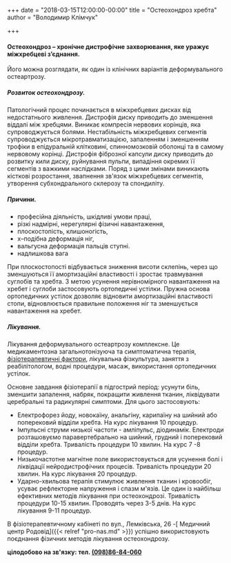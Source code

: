 +++
date = "2018-03-15T12:00:00-00:00"
title = "Остеохондроз хребта"
author = "Володимир Клімчук"

+++

#### Остеохондроз – хронічне дистрофічне захворювання, яке уражує міжхребцеві з’єднання. 

Його можна розглядати, як один із клінічних варіантів деформувального остеартрозу.

##### Розвиток остеохондрозу.

Патологічний процес починається в міжхребцевих дисках від недостатнього живлення. Дистрофія диску приводить до зменшення віддалі між хребцями. Виникає компресія нервових корінців, яка супроводжується болями. Нестабільність міжхребцевих сегментів супроводжується мікротравматизацією, запаленням і зменшенням трофіки в епідуральній клітковині, спинномозковій оболонці та в самому нервовому корінці. Дистрофія фіброзної капсули диску приводить до розвитку кили диску, руйнування пульпи, випадіння окремих її сегментів з важкими наслідками. Поряд з цими змінами виникають кісткові розростання, звапнення зв'язок міжхребцевих сегментів, утворення субхондрального склерозу та спондиліту.
 
##### Причини.

* професійна діяльність, шкідливі умови праці, 
* різкі надмірні, нерегулярні фізичні навантаження, 
* плоскостопість, клишоногість, 
* х–подібна деформація ніг, 
* вальгусна деформація пальців ступні.
* надлишкова вага

При плоскостопості відбувається зниження висоти склепінь, через що зменшуються її амортизаційні властивості і зростає травмування суглобів та хребта. З метою усунення нерівномірного навантаження на хребет і суглоби застосовують ортопедичні устілки. Пружна основа ортопедичних устілок дозволяє відновити амортизаційні властивості стопи, відновлюється правильне положення ніг та зменшується навантаження на хребет.

##### Лікування.

Лікування деформувального остеартрозу комплексне. Це медикаментозна загальнотонізуюча та симптоматична терапія, [фізіотерапевтичні фактори](https://www.facebook.com/rodovid.center/photos/a.410236529721921/413469469398627/?type=3&__xts__%5B0%5D=68.ARBoI3l0kFBvwlZdeMn0UO_kigN0uACoqsmC2RrN0bNBU6aYvZ2if69Mm7OO_gaPzvt86qMte_nd4GSIN-zyxH1sFog6hF7Y_ccq9z5gc5ybKurMJY0nFRTinwvo0nERzqdNXYg6_eW0eEHW0F9aMHNsuXFrTh8er5jeMk8jta0GlmjSMiJFkqW0RMSwnkzWX_hb2qS8X7nwJN8WDucO1rv0Vmzxx2kExBHZSjmlmO_HhSw0fFveyqfJapHgUCrWz2ScanisYfQiLZiKEoe1bQvdDDda6lA71qwUwzxT3zbJhTC10V2whbR3YoK7fmfX_ISzeLGSe_OZmHeVbsoTHIQ&__tn__=-R), лікувальна фізкультура, заняття з реабілітологом, водні процедури, масаж, використання ортопедичних устілок.
 
Основне завдання фізіотерапії в підгострий період: усунути біль, зменшити запалення, набряк, покращити живлення тканин, ліквідувати церебральні та радикулярні симптоми. Для цього застосовують: 

* Електрофорез йоду, новокаїну, анальгіну, карипаїну на шийний або поперековий відділи хребта. На курс лікування 10 процедур. 
* Імпульсні струми низької частоти - амліпульс, діодинамік. Електроди розташовуємо паравертебрально на шийний, грудний і поперековий відділи хребта. Тривалість процедури 10 хвилин. На курс 7 -8 процедур. 
* Низькочастотне магнітне поле використовується для усунення болі і ліквідації нейродистрофічних процесів. Тривалість процедури 20 хвилин. На курс лікування 20 процедур. 
* Ударно-хвильова терапія стимулює живлення тканин і кровообіг, усуває рефлекторне напруження і спазм м'язів. Це один із найбільш ефективних методів лікування при остеохондрозі. Тривалість процедури 10-15 хвилин. Проводять через 3-5 днів. На курс лікування 9-11 процедур.

 В фізіотерапевтичному кабінеті по вул., Лемківська, 26 -[ Медичний центр Родовід]({{< relref "pro-nas.md" >}}) успішно використовують поєднання фізичних методів лікування остеохондрозу. 
 
 **цілодобово на зв'язку: тел. [(098)86-84-060](tel:0988684060)**

